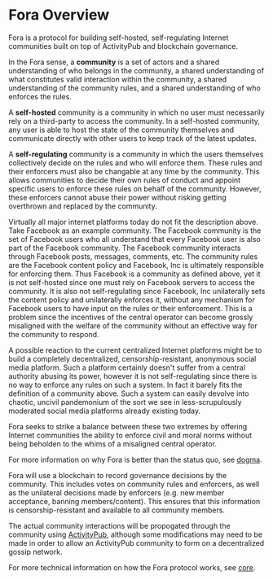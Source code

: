 # Fora Overview

Fora is a protocol for building self-hosted, self-regulating Internet communities built on top of ActivityPub and blockchain governance.

In the Fora sense, a **community** is a set of actors and a shared understanding of who belongs in the community, a shared understanding of what constitutes valid interaction within the community, a shared understanding of the community rules, and a shared understanding of who enforces the rules.

A **self-hosted** community is a community in which no user must necessarily rely on a third-party to access the community. In a self-hosted community, any user is able to host the state of the community themselves and communicate directly with other users to keep track of the latest updates.

A **self-regulating** community is a community in which the users themselves collectively decide on the rules and who will enforce them. These rules and their enforcers must also be changable at any time by the community. This allows communities to decide their own rules of conduct and appoint specific users to enforce these rules on behalf of the community. However, these enforcers cannot abuse their power without risking getting overthrown and replaced by the community.

Virtually all major internet platforms today do not fit the description above. Take Facebook as an example community. The Facebook community is the set of Facebook users who all understand that every Facebook user is also part of the Facebook community. The Facebook community interacts through Facebook posts, messages, comments, etc. The community rules are the Facebook content policy and Facebook, Inc is ultimately responsible for enforcing them. Thus Facebook is a community as defined above, yet it is not self-hosted since one must rely on Facebook servers to access the community. It is also not self-regulating since Facebook, Inc unilaterally sets the content policy and unilaterally enforces it, without any mechanism for Facebook users to have input on the rules or their enforcement. This is a problem since the incentives of the central operator can become grossly misaligned with the welfare of the community without an effective way for the community to respond.

A possible reaction to the current centralized Internet platforms might be to build a completely decentralized, censorship-resistant, anonymous social media platform. Such a platform certainly doesn't suffer from a central authority abusing its power, however it is not self-regulating since there is no way to enforce any rules on such a system. In fact it barely fits the definition of a community above. Such a system can easily devolve into chaotic, uncivil pandemonium of the sort we see in less-scrupulously moderated social media platforms already existing today.

Fora seeks to strike a balance between these two extremes by offering Internet communities the ability to enforce civil and moral norms without being beholden to the whims of a misaligned central operator.

For more information on why Fora is better than the status quo, see [dogma](./dogma).

Fora will use a blockchain to record governance decisions by the community. This includes votes on community rules and enforcers, as well as the unilateral decisions made by enforcers (e.g. new member acceptance, banning members/content). This ensures that this information is censorship-resistant and available to all community members.

The actual community interactions will be propogated through the community using [ActivityPub](https://www.w3.org/TR/activitypub/), although some modifications may need to be made in order to allow an ActivityPub community to form on a decentralized gossip network.

For more technical information on how the Fora protocol works, see [core](./core).